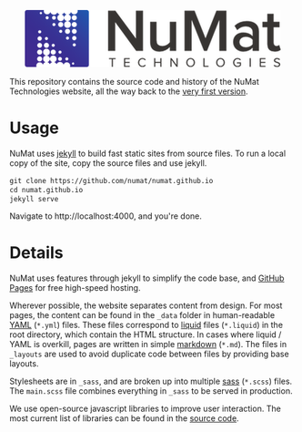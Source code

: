 <p align="center">
  <img src="/img/numat_logo@2x.png?raw=true" alt="NuMat Logo"/>
</p>

This repository contains the source code and history of the NuMat Technologies
website, all the way back to the [very first version](
https://github.com/numat/numat.github.io/tree/871daa61b076c51812edfe94b13df473aa1ee24e).

Usage
=====

NuMat uses [jekyll](http://jekyllrb.com/) to build fast static sites from source
files. To run a local copy of the site, copy the source files and use jekyll.

```
git clone https://github.com/numat/numat.github.io
cd numat.github.io
jekyll serve
```

Navigate to http://localhost:4000, and you're done.

Details
=======

NuMat uses features through jekyll to simplify the code base, and [GitHub Pages](
https://pages.github.com/) for free high-speed hosting.

Wherever possible, the website separates content from design. For most pages,
the content can be found in the `_data` folder in human-readable
[YAML](http://en.wikipedia.org/wiki/YAML) (`*.yml`) files. These files
correspond to
[liquid](https://github.com/Shopify/liquid/wiki/Liquid-for-Designers) files
(`*.liquid`) in the root directory, which contain the HTML structure. In cases
where liquid / YAML is overkill, pages are written in simple
[markdown](http://daringfireball.net/projects/markdown/syntax) (`*.md`). The
files in `_layouts` are used to avoid duplicate code between files by providing
base layouts.

Stylesheets are in `_sass`, and are broken up into multiple
[sass](http://sass-lang.com/) (`*.scss`) files. The `main.scss` file combines
everything in `_sass` to be served in production.

We use open-source javascript libraries to improve user interaction. The most
current list of libraries can be found in the [source code](
https://github.com/numat/numat.github.io/blob/master/_layouts/default.html#L58).
